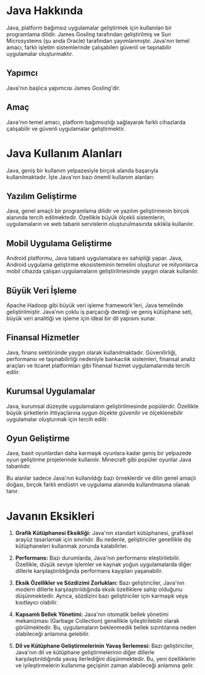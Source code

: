# Java Hakkında

Java, platform bağımsız uygulamalar geliştirmek için kullanılan bir programlama dilidir. James Gosling tarafından geliştirilmiş ve Sun Microsystems (şu anda Oracle) tarafından yayımlanmıştır. Java'nın temel amacı, farklı işletim sistemlerinde çalışabilen güvenli ve taşınabilir uygulamalar oluşturmaktır.

## Yapımcı
Java'nın başlıca yapımcısı James Gosling'dir.

## Amaç
Java'nın temel amacı, platform bağımsızlığı sağlayarak farklı cihazlarda çalışabilir ve güvenli uygulamalar geliştirmektir.

# Java Kullanım Alanları

Java, geniş bir kullanım yelpazesiyle birçok alanda başarıyla kullanılmaktadır. İşte Java'nın bazı önemli kullanım alanları:

## Yazılım Geliştirme
Java, genel amaçlı bir programlama dilidir ve yazılım geliştirmenin birçok alanında tercih edilmektedir. Özellikle büyük ölçekli sistemlerin, uygulamaların ve web tabanlı servislerin oluşturulmasında sıklıkla kullanılır.

## Mobil Uygulama Geliştirme
Android platformu, Java tabanlı uygulamalara ev sahipliği yapar. Java, Android uygulama geliştirme ekosisteminin temelini oluşturur ve milyonlarca mobil cihazda çalışan uygulamaların geliştirilmesinde yaygın olarak kullanılır.

## Büyük Veri İşleme
Apache Hadoop gibi büyük veri işleme framework'leri, Java temelinde geliştirilmiştir. Java'nın çoklu iş parçacığı desteği ve geniş kütüphane seti, büyük veri analitiği ve işleme için ideal bir dil yapısını sunar.

## Finansal Hizmetler
Java, finans sektöründe yaygın olarak kullanılmaktadır. Güvenilirliği, performansı ve taşınabilirliği nedeniyle bankacılık sistemleri, finansal analiz araçları ve ticaret platformları gibi finansal hizmet uygulamalarında tercih edilir.

## Kurumsal Uygulamalar
Java, kurumsal düzeyde uygulamaların geliştirilmesinde popülerdir. Özellikle büyük şirketlerin ihtiyaçlarına uygun ölçekte güvenilir ve ölçeklenebilir uygulamalar oluşturmak için tercih edilir.

## Oyun Geliştirme
Java, basit oyunlardan daha karmaşık oyunlara kadar geniş bir yelpazede oyun geliştirme projelerinde kullanılır. Minecraft gibi popüler oyunlar Java tabanlıdır.

Bu alanlar sadece Java'nın kullanıldığı bazı örneklerdir ve dilin genel amaçlı doğası, birçok farklı endüstri ve uygulama alanında kullanılmasına olanak tanır.

# Javanın Eksikleri

1. **Grafik Kütüphanesi Eksikliği:** Java'nın standart kütüphanesi, grafiksel arayüz tasarlamak için sınırlıdır. Bu nedenle, geliştiriciler genellikle dış kütüphaneleri kullanmak zorunda kalabilirler.

2. **Performans:** Bazı durumlarda, Java'nın performansı eleştirilebilir. Özellikle, düşük seviye işlemler ve kaynak yoğun uygulamalarda diğer dillerle karşılaştırıldığında performans kayıpları yaşanabilir.

3. **Eksik Özellikler ve Sözdizimi Zorlukları:** Bazı geliştiriciler, Java'nın modern dillerle karşılaştırıldığında eksik özelliklere sahip olduğunu düşünmektedir. Ayrıca, sözdizini bazı geliştiriciler için karmaşık veya kısıtlayıcı olabilir.

4. **Kapsamlı Bellek Yönetimi:** Java'nın otomatik bellek yönetimi mekanizması (Garbage Collection) genellikle iyileştirilebilir olarak görülmektedir. Bu, uygulamaların beklenmedik bellek sızıntılarına neden olabileceği anlamına gelebilir.

5. **Dil ve Kütüphane Geliştirmelerinin Yavaş İlerlemesi:** Bazı geliştiriciler, Java'nın dil ve kütüphane geliştirmelerinin diğer dillerle karşılaştırıldığında yavaş ilerlediğini düşünmektedir. Bu, yeni özelliklerin ve iyileştirmelerin kullanıma geçişinin zaman alabileceği anlamına gelir.

